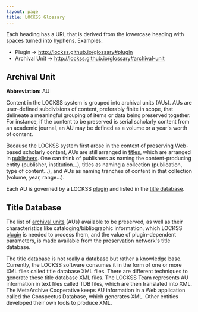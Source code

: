 ```yaml
---
layout: page
title: LOCKSS Glossary
---
```


Each heading has a URL that is derived from the lowercase heading with spaces turned into hyphens. Examples:

*   Plugin -> http://lockss.github.io/glossary#plugin
*   Archival Unit -> http://lockss.github.io/glossary#archival-unit

## Archival Unit

**Abbreviation:** AU

Content in the LOCKSS system is grouped into archival units (AUs). AUs are user-defined subdivisions of content, preferably finite in scope, that delineate a meaningful grouping of items or data being preserved together. For instance, if the content to be preserved is serial scholarly content from an academic journal, an AU may be defined as a volume or a year's worth of content.

Because the LOCKSS system first arose in the context of preserving Web-based scholarly content, AUs are still arranged in [titles](#title), which are arranged in [publishers](#publisher). One can think of publishers as naming the content-producing entity (publisher, institution...), titles as naming a collection (publication, type of content...), and AUs as naming tranches of content in that collection (volume, year, range...).

Each AU is governed by a LOCKSS [plugin](#plugin) and listed in the [title database](#title-database).

## Title Database

The list of [archival units](#archival-unit) (AUs) available to be preserved, as well as their characteristics like cataloging/bibliographic information, which LOCKSS [plugin](#plugin) is needed to process them, and the value of plugin-dependent parameters, is made available from the preservation network's title database.

The title database is not really a database but rather a knowledge base. Currently, the LOCKSS software consumes it in the form of one or more XML files called title database XML files. There are different techniques to generate these title database XML files. The LOCKSS Team represents AU information in text files called TDB files, which are then translated into XML. The MetaArchive Cooperative keeps AU information in a Web application called the Conspectus Database, which generates XML. Other entities developed their own tools to produce XML.





